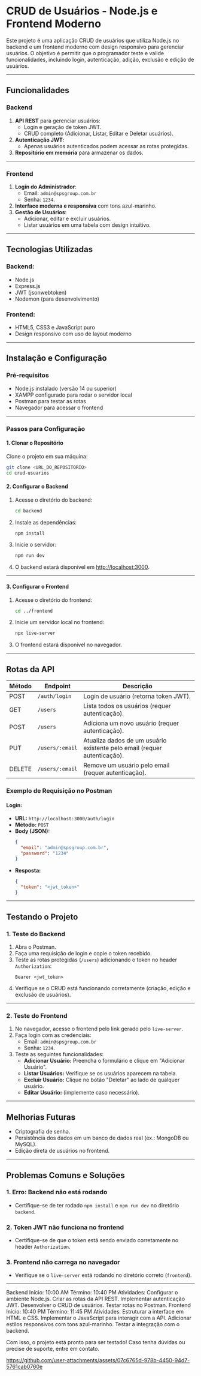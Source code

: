 # **CRUD de Usuários - Node.js e Frontend Moderno**

Este projeto é uma aplicação CRUD de usuários que utiliza Node.js no backend e um frontend moderno com design responsivo para gerenciar usuários. O objetivo é permitir que o programador teste e valide funcionalidades, incluindo login, autenticação, adição, exclusão e edição de usuários.

---

## **Funcionalidades**

### **Backend**
1. **API REST** para gerenciar usuários:
   - Login e geração de token JWT.
   - CRUD completo (Adicionar, Listar, Editar e Deletar usuários).
2. **Autenticação JWT**:
   - Apenas usuários autenticados podem acessar as rotas protegidas.
3. **Repositório em memória** para armazenar os dados.

---

### **Frontend**
1. **Login do Administrador**:
   - Email: `admin@spsgroup.com.br`
   - Senha: `1234`.
2. **Interface moderna e responsiva** com tons azul-marinho.
3. **Gestão de Usuários**:
   - Adicionar, editar e excluir usuários.
   - Listar usuários em uma tabela com design intuitivo.

---

## **Tecnologias Utilizadas**

### Backend:
- Node.js
- Express.js
- JWT (jsonwebtoken)
- Nodemon (para desenvolvimento)

### Frontend:
- HTML5, CSS3 e JavaScript puro
- Design responsivo com uso de layout moderno

---

## **Instalação e Configuração**

### **Pré-requisitos**
- Node.js instalado (versão 14 ou superior)
- XAMPP configurado para rodar o servidor local
- Postman para testar as rotas
- Navegador para acessar o frontend

---

### **Passos para Configuração**

#### **1. Clonar o Repositório**
Clone o projeto em sua máquina:
```bash
git clone <URL_DO_REPOSITORIO>
cd crud-usuarios
```

#### **2. Configurar o Backend**
1. Acesse o diretório do backend:
   ```bash
   cd backend
   ```
2. Instale as dependências:
   ```bash
   npm install
   ```
3. Inicie o servidor:
   ```bash
   npm run dev
   ```
4. O backend estará disponível em [http://localhost:3000](http://localhost:3000).

---

#### **3. Configurar o Frontend**
1. Acesse o diretório do frontend:
   ```bash
   cd ../frontend
   ```
2. Inicie um servidor local no frontend:
   ```bash
   npx live-server
   ```
3. O frontend estará disponível no navegador.

---

## **Rotas da API**

| Método | Endpoint          | Descrição                                                                 |
|--------|-------------------|---------------------------------------------------------------------------|
| POST   | `/auth/login`     | Login de usuário (retorna token JWT).                                     |
| GET    | `/users`          | Lista todos os usuários (requer autenticação).                           |
| POST   | `/users`          | Adiciona um novo usuário (requer autenticação).                          |
| PUT    | `/users/:email`   | Atualiza dados de um usuário existente pelo email (requer autenticação). |
| DELETE | `/users/:email`   | Remove um usuário pelo email (requer autenticação).                      |

### **Exemplo de Requisição no Postman**
#### Login:
- **URL:** `http://localhost:3000/auth/login`
- **Método:** `POST`
- **Body (JSON):**
  ```json
  {
    "email": "admin@spsgroup.com.br",
    "password": "1234"
  }
  ```
- **Resposta:**
  ```json
  {
    "token": "<jwt_token>"
  }
  ```

---

## **Testando o Projeto**

### **1. Teste do Backend**
1. Abra o Postman.
2. Faça uma requisição de login e copie o token recebido.
3. Teste as rotas protegidas (`/users`) adicionando o token no header `Authorization`:
   ```
   Bearer <jwt_token>
   ```
4. Verifique se o CRUD está funcionando corretamente (criação, edição e exclusão de usuários).

---

### **2. Teste do Frontend**
1. No navegador, acesse o frontend pelo link gerado pelo `live-server`.
2. Faça login com as credenciais:
   - Email: `admin@spsgroup.com.br`
   - Senha: `1234`.
3. Teste as seguintes funcionalidades:
   - **Adicionar Usuário:** Preencha o formulário e clique em "Adicionar Usuário".
   - **Listar Usuários:** Verifique se os usuários aparecem na tabela.
   - **Excluir Usuário:** Clique no botão "Deletar" ao lado de qualquer usuário.
   - **Editar Usuário:** (implemente caso necessário).

---

## **Melhorias Futuras**
- Criptografia de senha.
- Persistência dos dados em um banco de dados real (ex.: MongoDB ou MySQL).
- Edição direta de usuários no frontend.

---

## **Problemas Comuns e Soluções**
### **1. Erro: Backend não está rodando**
- Certifique-se de ter rodado `npm install` e `npm run dev` no diretório `backend`.

### **2. Token JWT não funciona no frontend**
- Certifique-se de que o token está sendo enviado corretamente no header `Authorization`.

### **3. Frontend não carrega no navegador**
- Verifique se o `live-server` está rodando no diretório correto (`frontend`).

---

Backend
Início: 10:00 AM
Término: 10:40 PM
Atividades:
Configurar o ambiente Node.js.
Criar as rotas da API REST.
Implementar autenticação JWT.
Desenvolver o CRUD de usuários.
Testar rotas no Postman.
Frontend
Início: 10:40 PM
Término: 11:45 PM
Atividades:
Estruturar a interface em HTML e CSS.
Implementar o JavaScript para interagir com a API.
Adicionar estilos responsivos com tons azul-marinho.
Testar a integração com o backend.

Com isso, o projeto está pronto para ser testado! Caso tenha dúvidas ou precise de suporte, entre em contato. 

https://github.com/user-attachments/assets/07c6765d-978b-4450-94d7-5761cab0760e


